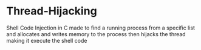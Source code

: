 # Thread-Hijacking
Shell Code Injection in C made to find a running process from a specific list and allocates and writes memory to the process then hijacks the thread making it execute the shell code
